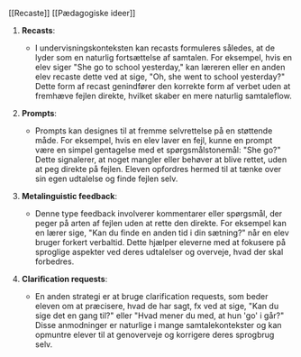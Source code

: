 [[Recaste]]
[[Pædagogiske ideer]]

1. **Recasts**:
    
    - I undervisningskonteksten kan recasts formuleres således, at de lyder som en naturlig fortsættelse af samtalen. For eksempel, hvis en elev siger "She go to school yesterday," kan læreren eller en anden elev recaste dette ved at sige, "Oh, she went to school yesterday?" Dette form af recast genindfører den korrekte form af verbet uden at fremhæve fejlen direkte, hvilket skaber en mere naturlig samtaleflow.
2. **Prompts**:
    
    - Prompts kan designes til at fremme selvrettelse på en støttende måde. For eksempel, hvis en elev laver en fejl, kunne en prompt være en simpel gentagelse med et spørgsmålstonemål: "She go?" Dette signalerer, at noget mangler eller behøver at blive rettet, uden at peg direkte på fejlen. Eleven opfordres hermed til at tænke over sin egen udtalelse og finde fejlen selv.
3. **Metalinguistic feedback**:
    
    - Denne type feedback involverer kommentarer eller spørgsmål, der peger på arten af fejlen uden at rette den direkte. For eksempel kan en lærer sige, "Kan du finde en anden tid i din sætning?" når en elev bruger forkert verbaltid. Dette hjælper eleverne med at fokusere på sproglige aspekter ved deres udtalelser og overveje, hvad der skal forbedres.
4. **Clarification requests**:
    
    - En anden strategi er at bruge clarification requests, som beder eleven om at præcisere, hvad de har sagt, fx ved at sige, "Kan du sige det en gang til?" eller "Hvad mener du med, at hun 'go' i går?" Disse anmodninger er naturlige i mange samtalekontekster og kan opmuntre elever til at genoverveje og korrigere deres sprogbrug selv.


